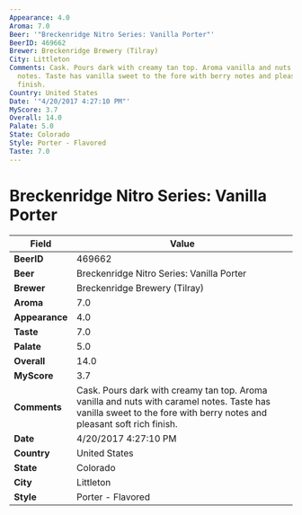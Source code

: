 ```yaml
---
Appearance: 4.0
Aroma: 7.0
Beer: '"Breckenridge Nitro Series: Vanilla Porter"'
BeerID: 469662
Brewer: Breckenridge Brewery (Tilray)
City: Littleton
Comments: Cask. Pours dark with creamy tan top. Aroma vanilla and nuts with caramel
  notes. Taste has vanilla sweet to the fore with berry notes and pleasant soft rich
  finish.
Country: United States
Date: '"4/20/2017 4:27:10 PM"'
MyScore: 3.7
Overall: 14.0
Palate: 5.0
State: Colorado
Style: Porter - Flavored
Taste: 7.0
---
```


# Breckenridge Nitro Series: Vanilla Porter

| Field         | Value |
|---------------|-------|
| **BeerID** | 469662 |
| **Beer** | Breckenridge Nitro Series: Vanilla Porter |
| **Brewer** | Breckenridge Brewery (Tilray) |
| **Aroma** | 7.0 |
| **Appearance** | 4.0 |
| **Taste** | 7.0 |
| **Palate** | 5.0 |
| **Overall** | 14.0 |
| **MyScore** | 3.7 |
| **Comments** | Cask. Pours dark with creamy tan top. Aroma vanilla and nuts with caramel notes. Taste has vanilla sweet to the fore with berry notes and pleasant soft rich finish. |
| **Date** | 4/20/2017 4:27:10 PM |
| **Country** | United States |
| **State** | Colorado |
| **City** | Littleton |
| **Style** | Porter - Flavored |
